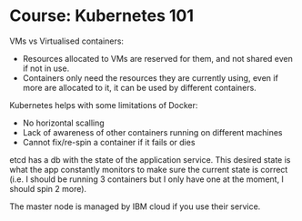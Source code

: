 # Course: Kubernetes 101

VMs vs Virtualised containers:
- Resources allocated to VMs are reserved for them, and not shared even if not in use.
- Containers only need the resources they are currently using, even if more are allocated to it, it can be used by different containers.

Kubernetes helps with some limitations of Docker:
- No horizontal scalling
- Lack of awareness of other containers running on different machines
- Cannot fix/re-spin a container if it fails or dies


etcd has a db with the state of the application service. This desired state is what the app constantly monitors to make sure the current state is correct (i.e. I should be running 3 containers but I only have one at the moment, I should spin 2 more).

The master node is managed by IBM cloud if you use their service.

